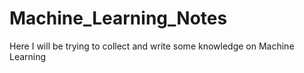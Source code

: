 # Machine_Learning_Notes
Here I will be trying to collect and write some knowledge on Machine Learning
